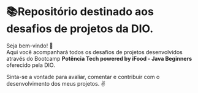 # :books:Repositório destinado aos desafios de projetos da DIO.

Seja bem-vindo! :wave:<br>
Aqui você acompanhará todos os desafios de projetos desenvolvidos através do Bootcamp **Potência Tech powered by iFood - Java Beginners** oferecido pela DIO.

Sinta-se a vontade para avaliar, comentar e contribuir com o desenvolvimento dos meus projetos. :v:
